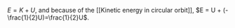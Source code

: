 $E = K + U$, and because of the [[Kinetic energy in circular orbit]], $E = U + (-\frac{1}{2}U)=\frac{1}{2}U$.